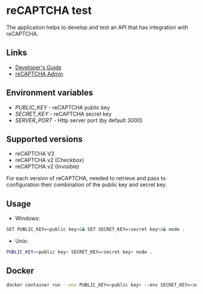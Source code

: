 # reCAPTCHA test
The application helps to develop and test an API that has integration with reCAPTCHA.

## Links
- [Developer's Guide](https://developers.google.com/recaptcha/intro)
- [reCAPTCHA Admin](http://www.google.com/recaptcha/admin)

## Environment variables
- *PUBLIC_KEY* - reCAPTCHA public key
- *SECRET_KEY* - reCAPTCHA secret key
- *SERVER_PORT* - Http server port (by default 3000)

## Supported versions
- reCAPTCHA V3
- reCAPTCHA v2 (Checkbox)
- reCAPTCHA v2 (Invisible)

For each version of reCAPTCHA, needed to retrieve and pass to configuration their combination of the public key and secret key.

## Usage

- Windows:
```bash
SET PUBLIC_KEY=<public key>&& SET SECRET_KEY=<secret key>&& node .
```

- Unix:
```bash
PUBLIC_KEY=<public key> SECRET_KEY=<secret key> node .
```

## Docker

```bash
docker container run --env PUBLIC_KEY=<public key> --env SECRET_KEY=<secret key> -d -p 3000:3000 mclaud53/recaptcha-test
```
